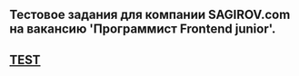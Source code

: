 <h2>Тестовое задания для компании SAGIROV.com на вакансию  'Программист Frontend junior'.</h2>
<h2><a href='https://diniso4ka.github.io/spaceXreact/'>TEST</a><h2>
